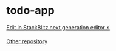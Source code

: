 # todo-app

[Edit in StackBlitz next generation editor ⚡️](https://stackblitz.com/~/github.com/MaestroMiyagi/todo-app)

[Other repository](https://github.com/MaestroMiyagi/full-stack-open-pokedex)
